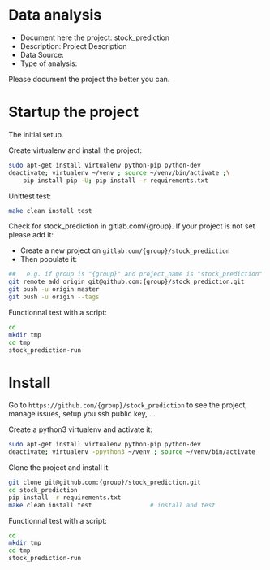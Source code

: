 # Data analysis
- Document here the project: stock_prediction
- Description: Project Description
- Data Source:
- Type of analysis:

Please document the project the better you can.

# Startup the project

The initial setup.

Create virtualenv and install the project:
```bash
sudo apt-get install virtualenv python-pip python-dev
deactivate; virtualenv ~/venv ; source ~/venv/bin/activate ;\
    pip install pip -U; pip install -r requirements.txt
```

Unittest test:
```bash
make clean install test
```

Check for stock_prediction in gitlab.com/{group}.
If your project is not set please add it:

- Create a new project on `gitlab.com/{group}/stock_prediction`
- Then populate it:

```bash
##   e.g. if group is "{group}" and project_name is "stock_prediction"
git remote add origin git@github.com:{group}/stock_prediction.git
git push -u origin master
git push -u origin --tags
```

Functionnal test with a script:

```bash
cd
mkdir tmp
cd tmp
stock_prediction-run
```

# Install

Go to `https://github.com/{group}/stock_prediction` to see the project, manage issues,
setup you ssh public key, ...

Create a python3 virtualenv and activate it:

```bash
sudo apt-get install virtualenv python-pip python-dev
deactivate; virtualenv -ppython3 ~/venv ; source ~/venv/bin/activate
```

Clone the project and install it:

```bash
git clone git@github.com:{group}/stock_prediction.git
cd stock_prediction
pip install -r requirements.txt
make clean install test                # install and test
```
Functionnal test with a script:

```bash
cd
mkdir tmp
cd tmp
stock_prediction-run
```
